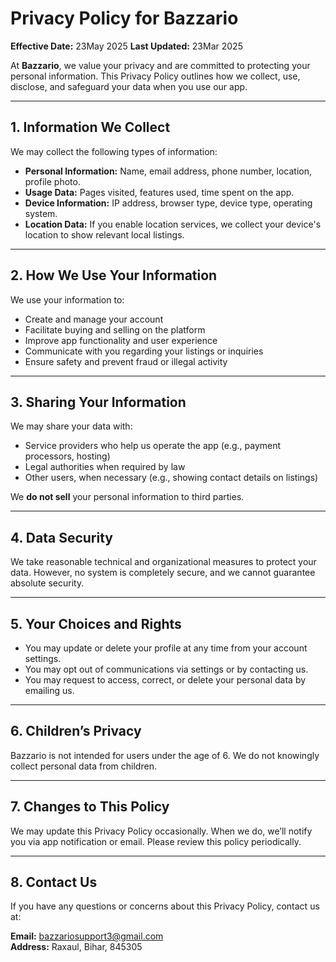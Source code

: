 
# Privacy Policy for Bazzario

**Effective Date:** 23May 2025
**Last Updated:** 23Mar 2025

At **Bazzario**, we value your privacy and are committed to protecting your personal information. This Privacy Policy outlines how we collect, use, disclose, and safeguard your data when you use our app.

---

## 1. Information We Collect

We may collect the following types of information:

- **Personal Information:** Name, email address, phone number, location, profile photo.
- **Usage Data:** Pages visited, features used, time spent on the app.
- **Device Information:** IP address, browser type, device type, operating system.
- **Location Data:** If you enable location services, we collect your device's location to show relevant local listings.

---

## 2. How We Use Your Information

We use your information to:

- Create and manage your account
- Facilitate buying and selling on the platform
- Improve app functionality and user experience
- Communicate with you regarding your listings or inquiries
- Ensure safety and prevent fraud or illegal activity

---

## 3. Sharing Your Information

We may share your data with:

- Service providers who help us operate the app (e.g., payment processors, hosting)
- Legal authorities when required by law
- Other users, when necessary (e.g., showing contact details on listings)

We **do not sell** your personal information to third parties.

---

## 4. Data Security

We take reasonable technical and organizational measures to protect your data. However, no system is completely secure, and we cannot guarantee absolute security.

---

## 5. Your Choices and Rights

- You may update or delete your profile at any time from your account settings.
- You may opt out of communications via settings or by contacting us.
- You may request to access, correct, or delete your personal data by emailing us.

---

## 6. Children’s Privacy

Bazzario is not intended for users under the age of 6. We do not knowingly collect personal data from children.

---

## 7. Changes to This Policy

We may update this Privacy Policy occasionally. When we do, we’ll notify you via app notification or email. Please review this policy periodically.

---

## 8. Contact Us

If you have any questions or concerns about this Privacy Policy, contact us at:

**Email:** bazzariosupport3@gmail.com  
**Address:** Raxaul, Bihar, 845305
